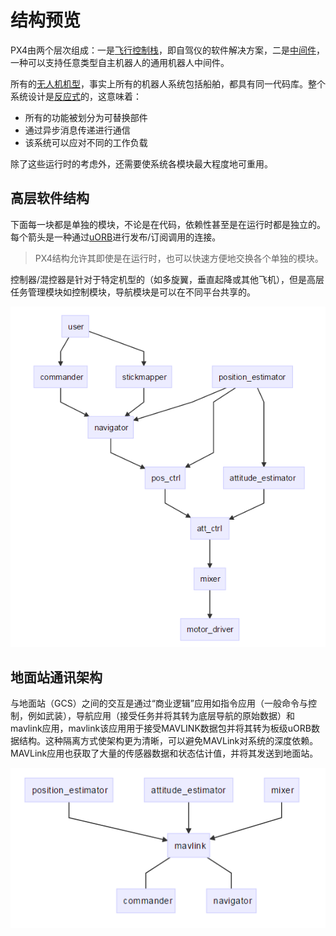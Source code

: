 
# 结构预览

PX4由两个层次组成：一是[飞行控制栈](../2_Concepts/flight_stack.md)，即自驾仪的软件解决方案，二是[中间件](../2_Concepts/middleware.md)，一种可以支持任意类型自主机器人的通用机器人中间件。

所有的[无人机机型](../7_Airframe/airframe.md)，事实上所有的机器人系统包括船舶，都具有同一代码库。整个系统设计是[反应式](http://www.reactivemanifesto.org)的，这意味着：

- 所有的功能被划分为可替换部件
- 通过异步消息传递进行通信
- 该系统可以应对不同的工作负载

除了这些运行时的考虑外，还需要使系统各模块最大程度地可重用。

## 高层软件结构

下面每一块都是单独的模块，不论是在代码，依赖性甚至是在运行时都是独立的。每个箭头是一种通过[uORB](../6_Middleware-and-Architecture/uorb_messaging.md)进行发布/订阅调用的连接。

> <aside class="tip">
> PX4结构允许其即使是在运行时，也可以快速方便地交换各个单独的模块。
> </aside>

控制器/混控器是针对于特定机型的（如多旋翼，垂直起降或其他飞机），但是高层任务管理模块如控制模块，导航模块是可以在不同平台共享的。

![结构](../pictures/diagrams/arch.png)

## 地面站通讯架构

与地面站（GCS）之间的交互是通过“商业逻辑”应用如指令应用（一般命令与控制，例如武装），导航应用（接受任务并将其转为底层导航的原始数据）和mavlink应用，mavlink该应用用于接受MAVLINK数据包并将其转为板级uORB数据结构。这种隔离方式使架构更为清晰，可以避免MAVLink对系统的深度依赖。MAVLink应用也获取了大量的传感器数据和状态估计值，并将其发送到地面站。

![mavlink](../pictures/diagrams/mavlink.png)





